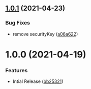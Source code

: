 ## [1.0.1](https://github.com/CoCreate-app/CoCreate-permissions/compare/v1.0.0...v1.0.1) (2021-04-23)


### Bug Fixes

* remove securityKey ([a06a622](https://github.com/CoCreate-app/CoCreate-permissions/commit/a06a62235bc6cdb841d9b72d645be443124957a0))

# 1.0.0 (2021-04-19)


### Features

* Intial Release ([bb25321](https://github.com/CoCreate-app/CoCreate-permissions/commit/bb253213d31723936336764e1a284bd5a267dba0))
